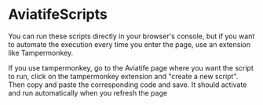 # AviatifeScripts

You can run these scripts directly in your browser's console, but if you want to automate the execution every time you enter the page, use an extension like Tampermonkey.

If you use tampermonkey, go to the Aviatife page where you want the script to run, click on the tampermonkey extension and "create a new script". Then copy and paste the corresponding code and save. It should activate and run automatically when you refresh the page
